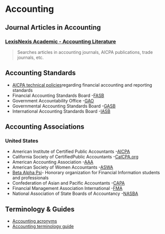 # Accounting

## Journal Articles in Accounting

### [LexisNexis Academic - Accounting Literature](https://web.archive.org/web/20151121044850/http:/summit.csuci.edu:2048/login?url=http://www.lexisnexis.com/hottopics/lnacademic/?verb=sf&sfi=AC02NBAcctSrch)

> Searches articles in accounting journals, AICPA publications, trade journals, etc.

## Accounting Standards

* [AICPA technical policies](https://web.archive.org/web/20151121044850/http:/www.aicpa.org/Research/Standards/Pages/default.aspx)regarding financial accounting and reporting standards
* Financial Accounting Standards Board -[FASB](https://web.archive.org/web/20151121044850/http:/www.fasb.org/)
* Government Accountability Office -[GAO](https://web.archive.org/web/20151121044850/http:/www.gao.gov/index.html)
* Governmental Accounting Standards Board -[GASB](https://web.archive.org/web/20151121044850/http:/www.gasb.org/)
* International Accounting Standards Board -[IASB](https://web.archive.org/web/20151121044850/http:/www.ifrs.org/About-us/IASB/Pages/Home.aspx)

## Accounting Associations

### **United States**

* American Institute of Certified Public Accountants -[AICPA](https://web.archive.org/web/20151121044850/http:/www.aicpa.org/)
* California Society of CertifiedPublic Accountants -[CalCPA.org](https://web.archive.org/web/20151121044850/http:/www.calcpa.org/home.htm)
* American Accounting Association -[AAA](https://web.archive.org/web/20151121044850/http:/aaahq.org/index.cfm)
* American Society of Women Accountants -[ASWA](https://web.archive.org/web/20151121044850/http:/www.aswa.org/)
* [Beta Alpha Psi](https://web.archive.org/web/20151121044850/http:/www.bap.org/)- Honorary organization for Financial Information students and professionals
* Confederation of Asian and Pacific Accountants -[CAPA](https://web.archive.org/web/20151121044850/http:/www.capa.com.my/)
* Financial Management Association International -[FMA](https://web.archive.org/web/20151121044850/http:/www.fma.org/)
* National Association of State Boards of Accountancy -[NASBA](https://web.archive.org/web/20151121044850/http:/www.nasba.org/)

## Terminology & Guides

* [Accounting acronyms](https://web.archive.org/web/20151121044850/http:/www.all-acronyms.com/tag/accounting)
* [Accounting terminology guide](https://web.archive.org/web/20151121044850/http:/www.nysscpa.org/prof_library/guide.htm)



